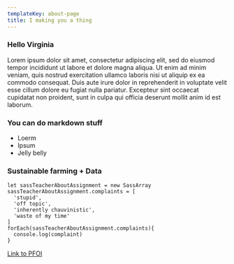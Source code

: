 ```yaml
---
templateKey: about-page
title: I making you a thing
---
```

### Hello Virginia

Lorem ipsum dolor sit amet, consectetur adipiscing elit, sed do eiusmod tempor incididunt ut labore et dolore magna aliqua. Ut enim ad minim veniam, quis nostrud exercitation ullamco laboris nisi ut aliquip ex ea commodo consequat. Duis aute irure dolor in reprehenderit in voluptate velit esse cillum dolore eu fugiat nulla pariatur. Excepteur sint occaecat cupidatat non proident, sunt in culpa qui officia deserunt mollit anim id est laborum.

### You can do markdown stuff

* Loerm
* Ipsum
* Jelly belly

### Sustainable farming + Data

```
let sassTeacherAboutAssignment = new SassArray
sassTeacherAboutAssignment.complaints = [
  'stupid',
  'off topic',
  'inherently chauvinistic',
  'waste of my time'
]
forEach(sassTeacherAboutAssignment.complaints){
  console.log(complaint)
}
```

[Link to PFOI](https://practicalfarmers.org/)

